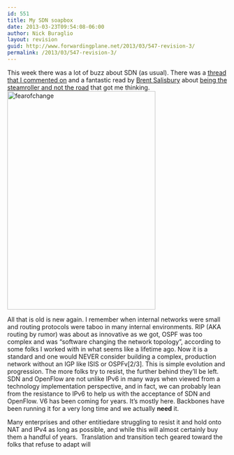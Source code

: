 ```yaml
---
id: 551
title: My SDN soapbox
date: 2013-03-23T09:54:08-06:00
author: Nick Buraglio
layout: revision
guid: http://www.forwardingplane.net/2013/03/547-revision-3/
permalink: /2013/03/547-revision-3/
---
```

This week there was a lot of buzz about SDN (as usual). There was a <a href="http://www.lightreading.com/blog/software-defined-networking/sdns-killer-app-more-network-control/240151376" target="_blank">thread that I commented on</a> and a fantastic read by <a href="http://www.twitter.com/networkstatic" target="_blank">Brent Salisbury</a> about <a href="http://networkstatic.net/be-the-steamroller-not-the-road/" target="_blank">being the steamroller and not the road</a> that got me thinking.  
[<img class="alignright size-full wp-image-550" alt="fearofchange" src="http://www.forwardingplane.net/wp-content/uploads/2013/03/fearofchange.jpg" width="339" height="500" srcset="http://www.forwardingplane.net/wp-content/uploads/2013/03/fearofchange.jpg 339w, http://www.forwardingplane.net/wp-content/uploads/2013/03/fearofchange-203x300.jpg 203w" sizes="(max-width: 339px) 100vw, 339px" />](http://www.forwardingplane.net/wp-content/uploads/2013/03/fearofchange.jpg)

All that is old is new again. I remember when internal networks were small and routing protocols were taboo in many internal environments. RIP (AKA routing by rumor) was about as innovative as we got, OSPF was too complex and was &#8220;software changing the network topology&#8221;, according to some folks I worked with in what seems like a lifetime ago. Now it is a standard and one would NEVER consider building a complex, production network without an IGP like ISIS or OSPFv[2/3]. This is simple evolution and progression. The more folks try to resist, the further behind they&#8217;ll be left.  
SDN and OpenFlow are not unlike IPv6 in many ways when viewed from a technology implementation perspective, and in fact, we can probably lean from the resistance to IPv6 to help us with the acceptance of SDN and OpenFlow. V6 has been coming for years. It&#8217;s mostly here. Backbones have been running it for a very long time and we actually **need** it.

Many enterprises and other entitiedare struggling to resist it and hold onto NAT and IPv4 as long as possible, and while this will almost certainly buy them a handful of years.  Translation and transition tech geared toward the folks that refuse to adapt will

&nbsp;

&nbsp;